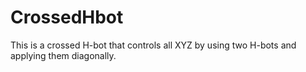 # CrossedHbot
This is a crossed H-bot that controls all XYZ by using two H-bots and applying them diagonally.
